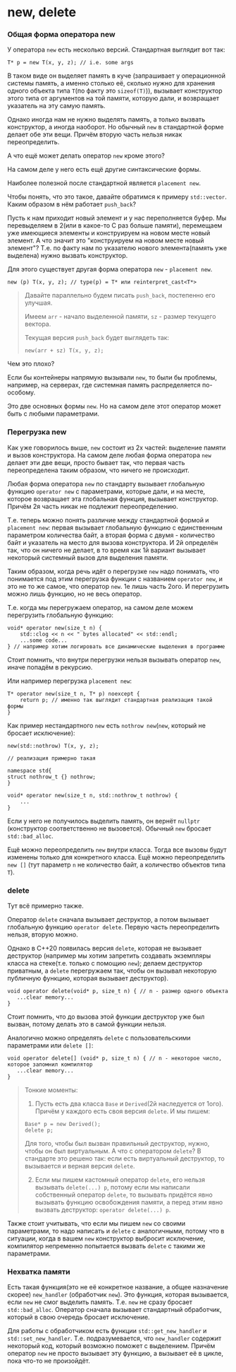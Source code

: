 # new, delete

### Общая форма оператора new

У оператора ```new``` есть несколько версий. 
Стандартная выглядит вот так:
```
T* p = new T(x, y, z); // i.e. some args
```

В таком виде он выделяет память в куче
(запрашивает у операционной системы память, а именно столько её, 
сколько нужно для хранения одного объекта типа ```T```(по факту это ```sizeof(T)```)), 
вызывает конструктор этого типа от аргументов на той памяти, 
которую дали, и возвращает указатель на эту самую память.

Однако иногда нам не нужно выделять память, а только вызвать конструктор, а иногда наоборот. 
Но обычный ```new``` в стандартной форме делает обе эти вещи. 
Причём вторую часть нельзя никак переопределить.

А что ещё может делать оператор ```new``` кроме этого?

На самом деле у него есть ещё другие синтаксические формы.

Наиболее полезной после стандартной является ```placement new```.

Чтобы понять, что это такое, давайте обратимся к примеру ```std::vector```.
Каким образом в нём работает ```push_back```? 

Пусть к нам приходит новый элемент и у нас переполняется буфер. 
Мы перевыделяем в 2(или в какое-то C раз больше памяти), 
перемещаем уже имеющиеся элементы и конструируем на новом месте новый элемент. 
А что значит это "конструируем на новом месте новый элемент"? 
Т.е. по факту нам по указателю нового элемента(память уже выделена) нужно вызвать конструктор. 

Для этого существует другая форма оператора ```new``` - ```placement new```. 

```
new (p) T(x, y, z); // type(p) = T* или reinterpret_cast<T*>
```

> Давайте параллельно будем писать ```push_back```, постепенно его улучшая.
> 
> Имеем ```arr``` - начало выделенной памяти, ```sz``` - размер текущего вектора.
> 
> Текущая версия ```push_back``` будет выглядеть так:
> ```
> new(arr + sz) T(x, y, z);
> ```

Чем это плохо?

Если бы контейнеры напрямую вызывали ```new```, то были бы проблемы, например, на серверах, 
где системная память распределяется по-особому.

Это две основных формы ```new```. 
Но на самом деле этот оператор может быть с любыми параметрами.

### Перегрузка new

Как уже говорилось выше, ```new``` состоит из 2х частей: выделение памяти и вызов конструктора.
На самом деле любая форма оператора ```new``` делает эти две вещи, просто бывает так, 
что первая часть переопределена таким образом, что ничего не происходит. 

Любая форма оператора ```new``` по стандарту вызывает глобальную функцию 
```operator new``` с параметрами, которые дали, и на месте, 
которое возвращает эта глобальная функция, вызывает конструктор. 
Причём 2я часть никак не подлежит переопределению. 

Т.е. теперь можно понять различие между стандартной формой и ```placement new```: 
первая вызывает глобальную функцию с единственным параметром количества байт, 
а вторая форма с двумя - количество байт и указатель на место для вызова конструктора. 
И 2й определён так, что он ничего не делает, 
в то время как 1й вариант вызывает некоторый системный вызов для выделения памяти.

Таким образом, когда речь идёт о перегрузке ```new``` надо понимать, 
что понимается под этим перегрузка функции с названием ```operator new```, 
и это не то же самое, что оператор ```new```. 
1е лишь часть 2ого. 
И перегрузить можно лишь функцию, но не весь оператор. 

Т.е. когда мы перегружаем оператор, на самом деле можем перегрузить глобальную функцию:
```
void* operator new(size_t n) {
    std::clog << n << " bytes allocated" << std::endl;
    ...some code...
} // например хотим логировать все динамические выделения в программе
```

Стоит помнить, что внутри перегрузки нельзя вызывать оператор ```new```, иначе попадём в рекурсию.

Или например перегрузка ```placement new```:
```
T* operator new(size_t n, T* p) noexcept {
    return p; // именно так выглядит стандартная реализация такой формы
}
```

Как пример нестандартного ```new``` есть ```nothrow new```(```new```, который не бросает исключение):
```
new(std::nothrow) T(x, y, z); 

// реализация примерно такая

namespace std{
struct nothrow_t {} nothrow;
}

void* operator new(size_t n, std::nothrow_t nothrow) {
    ...
}
```

Если у него не получилось выделить память, он вернёт ```nullptr```
(конструктор соответственно не вызовется). 
Обычный ```new``` бросает ```std::bad_alloc```.

Ещё можно переопределить ```new``` внутри класса. 
Тогда все вызовы будут изменены только для конкретного класса. 
Ещё можно переопределить ```new []```
(тут параметр ```n``` не количество байт, а количество объектов типа ```T```).

### delete

Тут всё примерно также.

Оператор ```delete``` сначала вызывает деструктор, 
а потом вызывает глобальную функцию ```operator delete```. 
Первую часть переопределить нельзя, вторую можно.

Однако в C++20 появилась версия ```delete```, 
которая не вызывает деструктор
(например мы хотим запретить создавать экземпляры класса на стеке(т.е. только с помощию ```new```); 
делаем деструктор приватным, а ```delete``` перегружаем так, 
чтобы он вызывал некоторую публичную функцию, которая вызывает деструктор).

```
void operator delete(void* p, size_t n) { // n - размер одного объекта
   ...clear memory...
}
```

Стоит помнить, что до вызова этой функции деструктор уже был вызван, 
потому делать это в самой функции нельзя.

Аналогично можно определять ```delete``` с пользовательскими параметрами или ```delete []```:
```
void operator delete[] (void* p, size_t n) { // n - некоторое число, которое запомнил компилятор
   ...clear memory...
}
```

> Тонкие моменты:
> 
> 1. Пусть есть два класса ```Base``` и ```Derived```(2й наследуется от 1ого). 
> Причём у каждого есть своя версия ```delete```. И мы пишем:
> ```
> Base* p = new Derived();
> delete p;
> ```
> 
> Для того, чтобы был вызван правильный деструктор, нужно, чтобы он был виртуальным. 
> А что с оператором ```delete```?
> В стандарте это решено так: если есть виртуальный деструктор, 
> то вызывается и верная версия ```delete```.
> 
> 2. Если мы пишем кастомный оператор ```delete```, его нельзя вызывать ```delete(...) p```, 
> потому если мы написали собственный оператор ```delete```, 
> то вызывать придётся явно вызывать функцию освобождения памяти, 
> а перед этим явно вызвать деструктор: ```operator delete(...) p```.

Также стоит учитывать, что если мы пишем ```new``` со своими параметрами, 
то надо написать и ```delete``` с аналогичными, потому что в ситуации, когда
в вашем ```new``` конструктор выбросит исключение, компилятор непременно 
попытается вызвать ```delete``` с такими же параметрами.

### Нехватка памяти

Есть такая функция(это не её конкретное название, а общее назначение скорее) ```new_handler```
(обработчик ```new```).
Это функция, которая вызывается, если ```new``` не смог выделить память. 
Т.е. ```new``` не сразу бросает ```std::bad_alloc```.
Оператор сначала вызывает стандартный обработчик, который в свою очередь бросает исключение.

Для работы с обработчиком есть функции ```std::get_new_handler``` и ```std::set_new_handler```.
Т.е. подразумевается, что ```new_handler``` содержит некоторый код, 
который возможно поможет с выделением.
Причём оператор ```new``` не просто вызывает эту функцию, 
а вызывает её в цикле, пока что-то не произойдёт.
